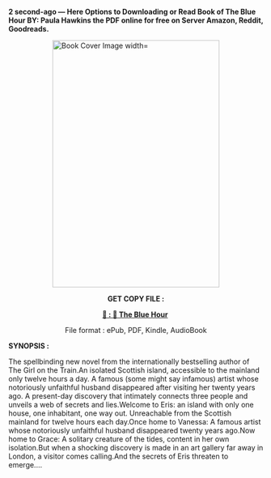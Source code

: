 <p><strong>2 second-ago &mdash; Here Options to Downloading or Read Book of The Blue Hour BY: Paula Hawkins the PDF online for free on Server Amazon, Reddit, Goodreads.</strong></p><p><a href="https://uk.ebookarea.xyz/?book=207252770-the-blue-hour"><img style="display: block; margin-left: auto; margin-right: auto;" src="https://i.gr-assets.com/images/S/compressed.photo.goodreads.com/books/1714160191l/207252770.jpg" alt="Book Cover Image width=" width="330" height="488" /></a></p><p style="text-align: center;"><strong>GET COPY FILE :</strong></p><p style="text-align: center;"><strong><a href="https://uk.ebookarea.xyz/?book=207252770-the-blue-hour" target="_blank" rel="noopener">📢 : 🔗 The Blue Hour</a>&nbsp;</strong></p><p style="text-align: center;">File format : ePub, PDF, Kindle, AudioBook</p><p><strong>SYNOPSIS :</strong></p><p>The spellbinding new novel from the internationally bestselling author of The Girl on the Train.An isolated Scottish island, accessible to the mainland only twelve hours a day. A famous (some might say infamous) artist whose notoriously unfaithful husband disappeared after visiting her twenty years ago. A present-day discovery that intimately connects three people and unveils a web of secrets and lies.Welcome to Eris: an island with only one house, one inhabitant, one way out. Unreachable from the Scottish mainland for twelve hours each day.Once home to Vanessa: A famous artist whose notoriously unfaithful husband disappeared twenty years ago.Now home to Grace: A solitary creature of the tides, content in her own isolation.But when a shocking discovery is made in an art gallery far away in London, a visitor comes calling.And the secrets of Eris threaten to emerge....</p>
